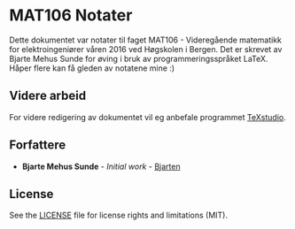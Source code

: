 # MAT106 Notater

Dette dokumentet var notater til faget MAT106 - Videregående matematikk for elektroingeniører våren 2016 ved Høgskolen i Bergen. Det er skrevet av Bjarte Mehus Sunde for øving i bruk av programmeringsspråket LaTeX. Håper flere kan få gleden av notatene mine :)


## Videre arbeid

For videre redigering av dokumentet vil eg anbefale programmet [TeXstudio](http://www.texstudio.org/).

## Forfattere

* **Bjarte Mehus Sunde** - *Initial work* - [Bjarten](https://github.com/Bjarten)

## License

See the [LICENSE](LICENSE.md) file for license rights and limitations (MIT).